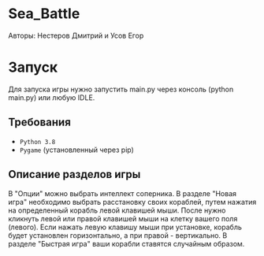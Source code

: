 # Sea_Battle
Авторы: Нестеров Дмитрий и Усов Егор
# Запуск
Для запуска игры нужно запустить main.py через консоль (python main.py) или любую IDLE.
## Требования
* `Python 3.8`
* `Pygame` (установленный через pip) 
## Описание разделов игры
В "Опции" можно выбрать интеллект соперника. 
В разделе "Новая игра" необходимо выбрать расстановку своих кораблей, путем нажатия на определенный корабль левой клавишей мыши. После нужно кликнуть левой или правой клавишей мыши на клетку вашего поля (левого). Если нажать левую клавишу мыши при установке, корабль будет установлен горизонтально, а при правой - вертикально. 
В разделе "Быстрая игра" ваши корабли ставятся случайным образом.
